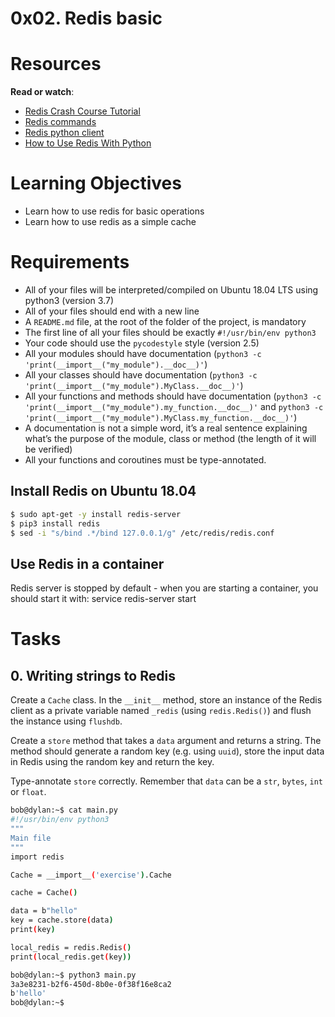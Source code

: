 # 0x02. Redis basic

# Resources
**Read or watch**:
* [Redis Crash Course Tutorial](https://www.youtube.com/watch?v=Hbt56gFj998)
* [Redis commands](https://redis.io/docs/latest/commands/)
* [Redis python client](https://redis-py.readthedocs.io/en/stable/)
* [How to Use Redis With Python](https://realpython.com/python-redis/)


# Learning Objectives
* Learn how to use redis for basic operations
* Learn how to use redis as a simple cache

# Requirements
* All of your files will be interpreted/compiled on Ubuntu 18.04 LTS using python3 (version 3.7)
* All of your files should end with a new line
* A ```README.md``` file, at the root of the folder of the project, is mandatory
* The first line of all your files should be exactly ```#!/usr/bin/env python3```
* Your code should use the ```pycodestyle``` style (version 2.5)
* All your modules should have documentation (```python3 -c 'print(__import__("my_module").__doc__)'```)
* All your classes should have documentation (```python3 -c 'print(__import__("my_module").MyClass.__doc__)'```)
* All your functions and methods should have documentation (```python3 -c 'print(__import__("my_module").my_function.__doc__)'``` and ```python3 -c 'print(__import__("my_module").MyClass.my_function.__doc__)'```)
* A documentation is not a simple word, it’s a real sentence explaining what’s the purpose of the module, class or method (the length of it will be verified)
* All your functions and coroutines must be type-annotated.

## Install Redis on Ubuntu 18.04
```sh
$ sudo apt-get -y install redis-server
$ pip3 install redis
$ sed -i "s/bind .*/bind 127.0.0.1/g" /etc/redis/redis.conf
```
## Use Redis in a container
Redis server is stopped by default - when you are starting a container, you should start it with: service redis-server start


# Tasks
## 0. Writing strings to Redis
Create a ```Cache``` class. In the ```__init__``` method, store an instance of the Redis client as a private variable named ```_redis``` (using ```redis.Redis()```) and flush the instance using ```flushdb```.

Create a ```store``` method that takes a ```data``` argument and returns a string. The method should generate a random key (e.g. using ```uuid```), store the input data in Redis using the random key and return the key.

Type-annotate ```store``` correctly. Remember that ```data``` can be a ```str```, ```bytes```, ```int``` or ```float```.
```sh
bob@dylan:~$ cat main.py
#!/usr/bin/env python3
"""
Main file
"""
import redis

Cache = __import__('exercise').Cache

cache = Cache()

data = b"hello"
key = cache.store(data)
print(key)

local_redis = redis.Redis()
print(local_redis.get(key))

bob@dylan:~$ python3 main.py 
3a3e8231-b2f6-450d-8b0e-0f38f16e8ca2
b'hello'
bob@dylan:~$ 
```
